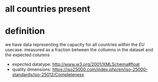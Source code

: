 
all countries present
=====================

# definition


we have data representing the capacity for all countries within the EU usecase. measured as a fraction between the collumns in the dataset and the expected columns
- expected datatype: http://www.w3.org/2001/XMLSchema#float
- quality dimensions: https://iso25000.com/index.php/en/iso-25000-standards/iso-25012/Completeness
